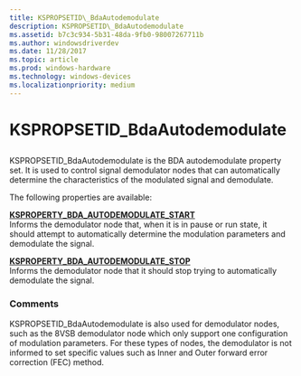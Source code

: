 ```yaml
---
title: KSPROPSETID\_BdaAutodemodulate
description: KSPROPSETID\_BdaAutodemodulate
ms.assetid: b7c3c934-5b31-48da-9fb0-98007267711b
ms.author: windowsdriverdev
ms.date: 11/28/2017
ms.topic: article
ms.prod: windows-hardware
ms.technology: windows-devices
ms.localizationpriority: medium
---
```


# KSPROPSETID\_BdaAutodemodulate


## <span id="ddk_kspropsetid_bdaautodemodulate_ks"></span><span id="DDK_KSPROPSETID_BDAAUTODEMODULATE_KS"></span>


KSPROPSETID\_BdaAutodemodulate is the BDA autodemodulate property set. It is used to control signal demodulator nodes that can automatically determine the characteristics of the modulated signal and demodulate.

The following properties are available:

<span id="KSPROPERTY_BDA_AUTODEMODULATE_START"></span><span id="ksproperty_bda_autodemodulate_start"></span>[**KSPROPERTY\_BDA\_AUTODEMODULATE\_START**](ksproperty-bda-autodemodulate-start.md)  
Informs the demodulator node that, when it is in pause or run state, it should attempt to automatically determine the modulation parameters and demodulate the signal.

<span id="KSPROPERTY_BDA_AUTODEMODULATE_STOP"></span><span id="ksproperty_bda_autodemodulate_stop"></span>[**KSPROPERTY\_BDA\_AUTODEMODULATE\_STOP**](ksproperty-bda-autodemodulate-stop.md)  
Informs the demodulator node that it should stop trying to automatically demodulate the signal.

### Comments

KSPROPSETID\_BdaAutodemodulate is also used for demodulator nodes, such as the 8VSB demodulator node which only support one configuration of modulation parameters. For these types of nodes, the demodulator is not informed to set specific values such as Inner and Outer forward error correction (FEC) method.

 

 





